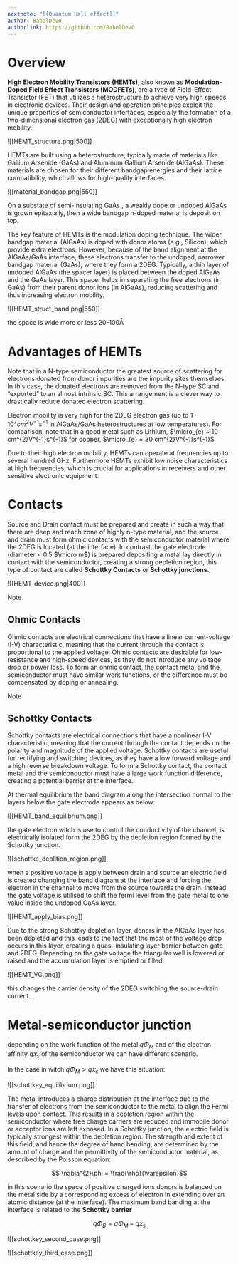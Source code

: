 ```yaml
---
nextnote: "[[Quantum Hall effect]]"
author: BabelDev0
authorlink: https://github.com/BabelDev0
---
```

# Overview

**High Electron Mobility Transistors (HEMTs)**, also known as **Modulation-Doped Field Effect Transistors (MODFETs)**, are a type of Field-Effect Transistor (FET) that utilizes a heterostructure to achieve very high speeds in electronic devices. Their design and operation principles exploit the unique properties of semiconductor interfaces, especially the formation of a two-dimensional electron gas (2DEG) with exceptionally high electron mobility.


![[HEMT_structure.png|500]]

HEMTs are built using a heterostructure, typically made of materials like Gallium Arsenide (GaAs) and Aluminum Gallium Arsenide (AlGaAs). These materials are chosen for their different bandgap energies and their lattice compatibility, which allows for high-quality interfaces.

![[material_bandgap.png|550]]

On a substate of semi-insulating GaAs , a weakly dope or undoped AlGaAs is grown epitaxially, then a wide bandgap n-doped material is deposit on top.

The key feature of HEMTs is the modulation doping technique. The wider bandgap material (AlGaAs) is doped with donor atoms (e.g., Silicon), which provide extra electrons. However, because of the band alignment at the AlGaAs/GaAs interface, these electrons transfer to the undoped, narrower bandgap material (GaAs), where they form a 2DEG. Typically, a thin layer of undoped AlGaAs (the spacer layer) is placed between the doped AlGaAs and the GaAs layer. This spacer helps in separating the free electrons (in GaAs) from their parent donor ions (in AlGaAs), reducing scattering and thus increasing electron mobility.

![[HEMT_struct_band.png|550]]

the space is wide more or less 20-100Å

# **Advantages of HEMTs**

Note that in a N-type semiconductor the greatest source of scattering for electrons donated from donor impurities are the impurity sites themselves. In this case, the donated electrons are removed from the N-type SC and “exported” to an almost intrinsic SC. This arrangement is a clever way to drastically reduce donated electron scattering.

Electron mobility is very high for the 2DEG electron gas (up to $1 \cdot 10^{7} cm^{2}V^{-1}s^{-1}$ in AlGaAs/GaAs heterostructures at low temperatures). For comparison, note that in a good metal such as Lithium, $\micro_{e} ~ 10 cm^{2}V^{-1}s^{-1}$ for copper, $\micro_{e} = 30 cm^{2}V^{-1}s^{-1}$

Due to their high electron mobility, HEMTs can operate at frequencies up to several hundred GHz. Furthermore HEMTs exhibit low noise characteristics at high frequencies, which is crucial for applications in receivers and other sensitive electronic equipment.

# Contacts

Source and Drain contact must be prepared and create in such a way that there are deep and reach zone of highly n-type material, and the source and drain must form ohmic contacts with the semiconductor material where the 2DEG is located (at the interface). In contrast the gate electrode (diameter < 0.5 $\micro m$) is prepared depositing a metal lay directly in contact with the semiconductor, creating a strong depletion region, this type of contact are called **Schottky Contacts** or **Schottky junctions**.


![[HEMT_device.png|400]]

>[!Note]
>## Ohmic Contacts
>Ohmic contacts are electrical connections that have a linear current-voltage (I-V) characteristic, meaning that the current through the contact is proportional to the applied voltage. Ohmic contacts are desirable for low-resistance and high-speed devices, as they do not introduce any voltage drop or power loss. To form an ohmic contact, the contact metal and the semiconductor must have similar work functions, or the difference must be compensated by doping or annealing.

>[!Note]
>## Schottky Contacts
>Schottky contacts are electrical connections that have a nonlinear I-V characteristic, meaning that the current through the contact depends on the polarity and magnitude of the applied voltage. Schottky contacts are useful for rectifying and switching devices, as they have a low forward voltage and a high reverse breakdown voltage. To form a Schottky contact, the contact metal and the semiconductor must have a large work function difference, creating a potential barrier at the interface.

At thermal equilibrium the band diagram along the intersection normal to the layers below the gate electrode appears as below:

![[HEMT_band_equilibrium.png]]

the gate electron witch is use to control the conductivity of the channel, is electrically isolated form the 2DEG by the depletion region formed by the Schottky junction.

![[schottke_deplition_region.png]]

when a positive voltage is apply between drain and source an electric field is created changing the band diagram at the interface and forcing the electron in the channel to move from the source towards the drain. Instead the gate voltage is utilised to shift the fermi level from the gate metal to one value inside the undoped GaAs layer. 

![[HEMT_apply_bias.png]]

Due to the strong Schottky depletion layer, donors in the AlGaAs layer has been depleted and this leads to the fact that the most of the voltage drop occurs in this layer, creating a quasi-insulating layer barrier between gate and 2DEG. Depending on the gate voltage the triangular well is lowered or raised and the accumulation layer is emptied or filled.

![[HEMT_VG.png]]

this changes the carrier density of the 2DEG switching the source-drain current.

# Metal-semiconductor junction

depending on the work function of the metal $q\Phi_{M}$ and of the electron affinity $q\varkappa_{s}$ of the semiconductor we can have different scenario.

In the case in witch $q\Phi_{M} > q\varkappa_{s}$ we have this situation:

![[schottkey_equilibrium.png]]

The metal introduces a charge distribution at the interface due to the transfer of electrons from the semiconductor to the metal to align the Fermi levels upon contact. This results in a depletion region within the semiconductor where free charge carriers are reduced and immobile donor or acceptor ions are left exposed. In a Schottky junction, the electric field is typically strongest within the depletion region. The strength and extent of this field, and hence the degree of band bending, are determined by the amount of charge and the permittivity of the semiconductor material, as described by the Poisson equation:


$$ 
\nabla^{2}\phi = \frac{\rho}{\varepsilon}​
$$

in this scenario the space of positive charged ions donors is balanced on the metal  side by a corresponding excess of electron in extending over an atomic distance (at the interface). The maximum band banding at the interface is related to the **Schottky barrier** 


$$ 
q\Phi_{B} = q\Phi_{M} - q\varkappa_{s}
$$


![[schottkey_second_case.png]]


![[schottkey_third_case.png]]